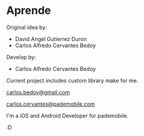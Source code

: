 Aprende
=======

Original idea by:

- David Angel Gutierrez Duron
- Carlos Alfredo Cervantes Bedoy


Develop by:

- Carlos Alfredo Cervantes Bedoy


Current project includes custom library make for me.

carlos.bedoy@gmail.com

carlos.cervantes@pademobile.com

I'm a iOS and Android Developer for pademobile.


:D
